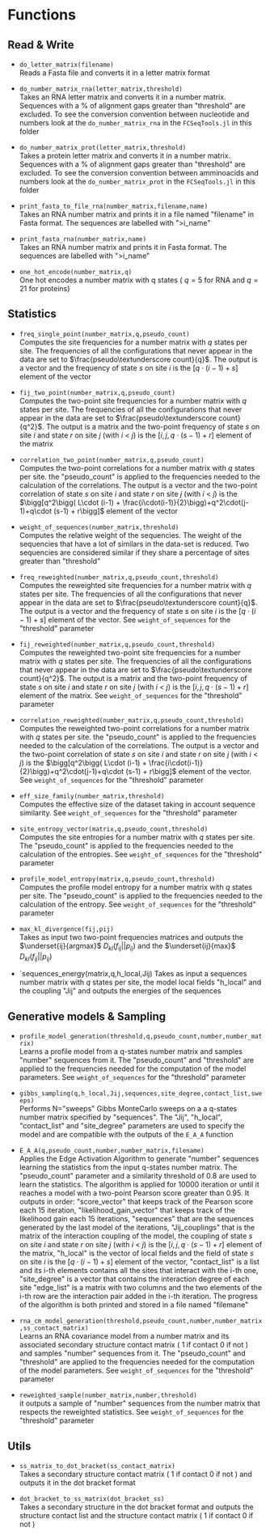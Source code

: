 # Functions

## Read & Write 


- `do_letter_matrix(filename)`   
Reads a Fasta file and converts it in a letter matrix format

- `do_number_matrix_rna(letter_matrix,threshold)`  
Takes an RNA letter matrix and converts it in a number matrix. Sequences with a % of alignment gaps greater than "threshold" are excluded. To see the conversion convention between nucleotide and numbers look at the `do_number_matrix_rna` in the `FCSeqTools.jl` in this folder

- `do_number_matrix_prot(letter_matrix,threshold)`    
Takes a protein letter matrix and converts it in a number matrix. Sequences with a % of alignment gaps greater than "threshold" are excluded. To see the conversion convention between amminoacids and numbers look at the `do_number_matrix_prot` in the `FCSeqTools.jl` in this folder

- `print_fasta_to_file_rna(number_matrix,filename,name)`   
Takes an RNA number matrix and prints it in a file named "filename" in Fasta format. The sequences are labelled with ">i_name"

- `print_fasta_rna(number_matrix,name)`  
Takes an RNA number matrix and prints it in Fasta format. The sequences are labelled with ">i_name"

- `one_hot_encode(number_matrix,q)`   
One hot encodes a number matrix with q states ( $q=5$ for RNA and $q=21$ for proteins)


## Statistics


- `freq_single_point(number_matrix,q,pseudo_count)`  
Computes the site frequencies for a number matrix with $q$ states per site. The frequencies of all the configurations that never appear in the data are set to $\frac{pseudo\textunderscore count}{q}$. The output is a vector and the frequency of state $s$ on site $i$ is the $[q\cdot(i-1)+s]$ element of the vector

- `fij_two_point(number_matrix,q,pseudo_count) `  
Computes the two-point site frequencies for a number matrix with $q$ states per site. The frequencies of all the configurations that never appear in the data are set to $\frac{pseudo\textunderscore count}{q^2}$. The output is a matrix and the two-point frequency of state $s$ on site $i$ and state $r$ on site $j$ (with $i$ < $j$) is the $[i,j,q\cdot (s-1) + r]$ element of the matrix

- `correlation_two_point(number_matrix,q,pseudo_count)`  
Computes the two-point correlations for a number matrix with $q$ states per site. the "pseudo_count" is applied to the frequencies needed to the calculation of the correlations. The output is a vector and the two-point correlation of state $s$ on site $i$ and state $r$ on site $j$ (with $i$ < $j$) is the $\bigg[q^2\bigg( L\cdot (i-1) + \frac{i\cdot(i-1)}{2}\bigg)+q^2\cdot(j-1)+q\cdot (s-1) + r\bigg]$ element of the vector

- `weight_of_sequences(number_matrix,threshold)`  
Computes the relative weight of the sequencies. The weight of the sequencies that have a lot of similars in the data-set is reduced. Two sequencies are considered similar if they share a percentage of sites greater than "threshold"

- `freq_reweighted(number_matrix,q,pseudo_count,threshold) `  
Computes the reweighted site frequencies for a number matrix with $q$ states per site. The frequencies of all the configurations that never appear in the data are set to $\frac{pseudo\textunderscore count}{q}$. The output is a vector and the frequency of state $s$ on site $i$ is the $[q\cdot(i-1)+s]$ element of the vector. See `weight_of_sequences` for the "threshold" parameter


- `fij_reweighted(number_matrix,q,pseudo_count,threshold) `  
Computes the reweighted two-point site frequencies for a number matrix with $q$ states per site. The frequencies of all the configurations that never appear in the data are set to $\frac{pseudo\textunderscore count}{q^2}$. The output is a matrix and the two-point frequency of state $s$ on site $i$ and state $r$ on site $j$ (with $i$ < $j$) is the $[i,j,q\cdot (s-1) + r]$ element of the matrix. See `weight_of_sequences` for the "threshold" parameter

- `correlation_reweighted(number_matrix,q,pseudo_count,threshold)  `  
Computes the reweighted two-point correlations for a number matrix with $q$ states per site. the "pseudo_count" is applied to the frequencies needed to the calculation of the correlations. The output is a vector and the two-point correlation of state $s$ on site $i$ and state $r$ on site $j$ (with $i$ < $j$) is the $\bigg[q^2\bigg( L\cdot (i-1) + \frac{i\cdot(i-1)}{2}\bigg)+q^2\cdot(j-1)+q\cdot (s-1) + r\bigg]$ element of the vector. See `weight_of_sequences` for the "threshold" parameter


- `eff_size_family(number_matrix,threshold)`  
Computes the effective size of the dataset taking in account sequence similarity. See `weight_of_sequences` for the "threshold" parameter

- `site_entropy_vector(matrix,q,pseudo_count,threshold)`  
Computes the site entropies for a number matrix with $q$ states per site. The "pseudo_count" is applied to the frequencies needed to the calculation of the entropies. See `weight_of_sequences` for the "threshold" parameter

- `profile_model_entropy(matrix,q,pseudo_count,threshold)`  
Computes the profile model entropy for a number matrix with $q$ states per site. The "pseudo_count" is applied to the frequencies needed to the calculation of the entropy. See `weight_of_sequences` for the "threshold" parameter

- `max_kl_divergence(fij,pij)`  
Takes as input two two-point frequencies matrices and outputs  the $\underset{ij}{argmax}$  $D_{kl}( f_{ij} || p_{ij} )$ and the $\underset{ij}{max}$     $D_{kl}( f_{ij} || p_{ij} )$

- `sequences_energy(matrix,q,h_local,Jij)
Takes as input a sequences number matrix with $q$ states per site, the model local fields "h_local" and the coupling "Jij" and outputs the energies of the sequences


## Generative models & Sampling 


- `profile_model_generation(threshold,q,pseudo_count,number,number_matrix)`  
Learns a profile model from a q-states number matrix and samples "number" sequences from it.  The "pseudo_count" and "threshold" are applied to the frequencies needed for the computation of the model parameters. See `weight_of_sequences` for the "threshold" parameter

- `gibbs_sampling(q,h_local,Jij,sequences,site_degree,contact_list,sweeps)`  
Performs N="sweeps" Gibbs MonteCarlo sweeps on a a q-states number matrix specified by "sequences". The "Jij", "h_local", "contact_list" and "site_degree" parameters are used to specify the model and are compatible with the outputs of the `E_A_A` function  

- `E_A_A(q,pseudo_count,number,number_matrix,filename)`  
Applies the Edge Activation Algorithm to generate "number" sequences learning the statistics from the input q-states number matrix. The "pseudo_count" parameter and a similarity threshold of 0.8 are used to learn the statistics. The algorithm is applied for 10000 iteration or until it reaches a model with a two-point Pearson score greater than 0.95. It outputs in order:  "score_vector" that keeps track of the Pearson score each 15 iteration, "likelihood_gain_vector" that keeps track of the likelihood gain each 15 iterations, "sequences" that are the sequences generated by the last model of the iterations, "Jij_couplings" that is the matrix of  the interaction coupling of the model, the coupling of state $s$ on site $i$ and state $r$ on site $j$ (with $i$ < $j$) is the $[i,j,q\cdot (s-1) + r]$ element of the matrix, "h_local" is the vector of local fields and the field of state $s$ on site $i$ is the $[q\cdot(i-1)+s]$ element of the vector, "contact_list" is a list and its i-th elements contains all the sites that interact with the i-th one, "site_degree" is a vector that contains the interaction degree of each site "edge_list" is a matrix with two columns and the two elements of the i-th row are the interaction pair added in the i-th iteration. The progress of the algorithm is both printed and stored in a file named "filemane"

- `rna_cm_model_generation(threshold,pseudo_count,number,number_matrix,ss_contact_matrix)	`  
Learns an RNA covariance model from a number matrix and its associated secondary structure contact matrix ( 1 if contact 0 if not ) and samples "number" sequences from it.  The "pseudo_count" and "threshold" are applied to the frequencies needed for the computation of the model parameters. See `weight_of_sequences` for the "threshold" parameter

- `reweighted_sample(number_matrix,number,threshold)`  
it outputs a sample of "number" sequences from the number matrix that respects the reweighted statistics. See `weight_of_sequences` for the "threshold" parameter




## Utils


- `ss_matrix_to_dot_bracket(ss_contact_matrix)`  
Takes a secondary structure contact matrix ( 1 if contact 0 if not ) and outputs it in the dot bracket format

- `dot_bracket_to_ss_matrix(dot_bracket_ss)`  
Takes a secondary structure in the dot bracket format and outputs the structure contact list and the structure contact matrix ( 1 if contact 0 if not )


